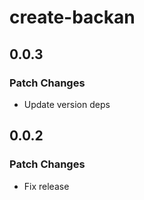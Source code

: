 # create-backan

## 0.0.3

### Patch Changes

- Update version deps

## 0.0.2

### Patch Changes

- Fix release
